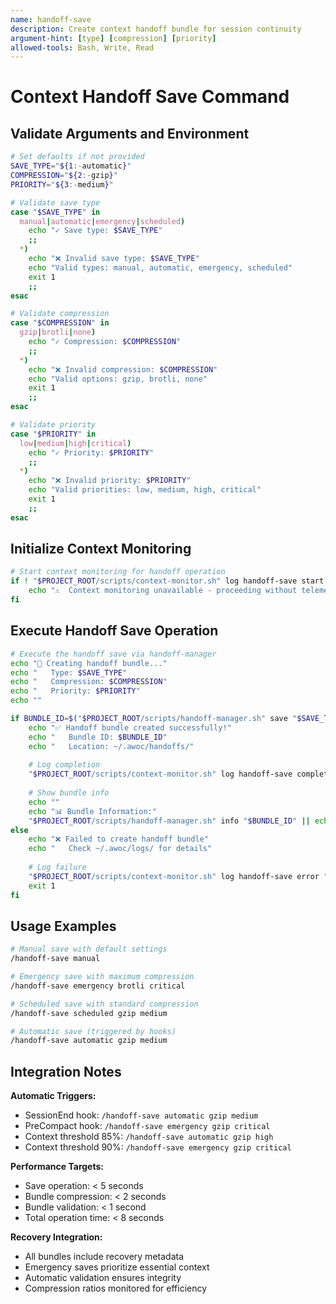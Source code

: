 ```yaml
---
name: handoff-save
description: Create context handoff bundle for session continuity
argument-hint: [type] [compression] [priority]
allowed-tools: Bash, Write, Read
---
```


# Context Handoff Save Command

## Validate Arguments and Environment
```bash
# Set defaults if not provided
SAVE_TYPE="${1:-automatic}"
COMPRESSION="${2:-gzip}"
PRIORITY="${3:-medium}"

# Validate save type
case "$SAVE_TYPE" in
  manual|automatic|emergency|scheduled)
    echo "✓ Save type: $SAVE_TYPE"
    ;;
  *)
    echo "❌ Invalid save type: $SAVE_TYPE"
    echo "Valid types: manual, automatic, emergency, scheduled"
    exit 1
    ;;
esac

# Validate compression
case "$COMPRESSION" in
  gzip|brotli|none)
    echo "✓ Compression: $COMPRESSION"
    ;;
  *)
    echo "❌ Invalid compression: $COMPRESSION"
    echo "Valid options: gzip, brotli, none"
    exit 1
    ;;
esac

# Validate priority
case "$PRIORITY" in
  low|medium|high|critical)
    echo "✓ Priority: $PRIORITY"
    ;;
  *)
    echo "❌ Invalid priority: $PRIORITY"
    echo "Valid priorities: low, medium, high, critical"
    exit 1
    ;;
esac
```

## Initialize Context Monitoring
```bash
# Start context monitoring for handoff operation
if ! "$PROJECT_ROOT/scripts/context-monitor.sh" log handoff-save start "$SAVE_TYPE" "$COMPRESSION"; then
    echo "⚠️  Context monitoring unavailable - proceeding without telemetry"
fi
```

## Execute Handoff Save Operation
```bash
# Execute the handoff save via handoff-manager
echo "🔄 Creating handoff bundle..."
echo "   Type: $SAVE_TYPE"
echo "   Compression: $COMPRESSION" 
echo "   Priority: $PRIORITY"
echo ""

if BUNDLE_ID=$("$PROJECT_ROOT/scripts/handoff-manager.sh" save "$SAVE_TYPE" "$COMPRESSION" "$PRIORITY"); then
    echo "✅ Handoff bundle created successfully!"
    echo "   Bundle ID: $BUNDLE_ID"
    echo "   Location: ~/.awoc/handoffs/"
    
    # Log completion
    "$PROJECT_ROOT/scripts/context-monitor.sh" log handoff-save complete "$BUNDLE_ID" "$SAVE_TYPE" 2>/dev/null || true
    
    # Show bundle info
    echo ""
    echo "📊 Bundle Information:"
    "$PROJECT_ROOT/scripts/handoff-manager.sh" info "$BUNDLE_ID" || echo "   Info temporarily unavailable"
else
    echo "❌ Failed to create handoff bundle"
    echo "   Check ~/.awoc/logs/ for details"
    
    # Log failure
    "$PROJECT_ROOT/scripts/context-monitor.sh" log handoff-save error "$SAVE_TYPE" "$COMPRESSION" 2>/dev/null || true
    exit 1
fi
```

## Usage Examples
```bash
# Manual save with default settings
/handoff-save manual

# Emergency save with maximum compression
/handoff-save emergency brotli critical

# Scheduled save with standard compression
/handoff-save scheduled gzip medium

# Automatic save (triggered by hooks)
/handoff-save automatic gzip medium
```

## Integration Notes

**Automatic Triggers:**
- SessionEnd hook: `/handoff-save automatic gzip medium`
- PreCompact hook: `/handoff-save emergency gzip critical`
- Context threshold 85%: `/handoff-save automatic gzip high`
- Context threshold 90%: `/handoff-save emergency gzip critical`

**Performance Targets:**
- Save operation: < 5 seconds
- Bundle compression: < 2 seconds
- Bundle validation: < 1 second
- Total operation time: < 8 seconds

**Recovery Integration:**
- All bundles include recovery metadata
- Emergency saves prioritize essential context
- Automatic validation ensures integrity
- Compression ratios monitored for efficiency